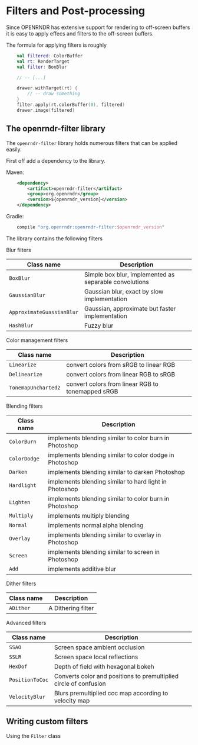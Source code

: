 # Filters and Post-processing

Since OPENRNDR has extensive support for rendering to off-screen buffers it is easy to apply effecs and filters
to the off-screen buffers.

The formula for applying filters is roughly

```kotlin
    val filtered: ColorBuffer
    val rt: RenderTarget
    val filter: BoxBlur

    // -- [...]

    drawer.withTarget(rt) {
        // -- draw something
    }
    filter.apply(rt.colorBuffer(0), filtered)
    drawer.image(filtered)
```


## The openrndr-filter library

The `openrndr-filter` library holds numerous filters that can be applied easily.

First off add a dependency to the library.

Maven:
```xml
    <dependency>
        <artifact>openrndr-filter</artifact>
        <group>org.openrndr</group>
        <version>${openrndr_version}</version>
    </dependency>
```

Gradle:
```groovy
    compile "org.openrndr:openrndr-filter:$openrndr_version"
```

The library contains the following filters

Blur filters

| Class name                | Description |
----------------------------|--------------
| `BoxBlur`                 | Simple box blur, implemented as separable convolutions |
| `GaussianBlur`            | Gaussian blur, exact by slow implementation |
| `ApproximateGuassianBlur` | Gaussian, approximate but faster implementation |
| `HashBlur`                | Fuzzy blur   |


Color management filters

| Class name          | Description |
----------------------|-------------
| `Linearize`         | convert colors from sRGB to linear RGB |
| `Delinearize`       | convert colors from linear RGB to sRGB |
| `TonemapUncharted2` | convert colors from linear RGB to tonemapped sRGB |

Blending filters

| Class name  | Description |
--------------|--------------
| `ColorBurn` | implements blending similar to color burn in Photoshop |
| `ColorDodge` | implements blending similar to color dodge in Photoshop |
| `Darken` | implements blending similar to darken Photoshop |
| `Hardlight` | implements blending similar to hard light in Photoshop |
| `Lighten` | implements blending similar to color burn in Photoshop |
| `Multiply` | implements multiply blending |
| `Normal` | implements normal alpha blending |
| `Overlay` | implements blending similar to overlay in Photoshop |
| `Screen` | implements blending similar to screen in Photoshop |
| `Add` | implements additive blur |

Dither filters

| Class name | Description |
-------------|--------------
| `ADither`  | A Dithering filter |


Advanced filters

| Class name | Description |
-------------|--------------
| `SSAO`     | Screen space ambient occlusion |
| `SSLR`     | Screen space local reflections |
| `HexDof`   | Depth of field with hexagonal bokeh |
| `PositionToCoc` | Converts color and positions to premultiplied circle of confusion |
| `VelocityBlur` | Blurs premultiplied coc map according to velocity map |

## Writing custom filters

Using the `Filter` class
